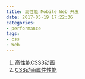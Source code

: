 ```yaml
---
title: 高性能 Mobile Web 开发
date: 2017-05-19 17:22:36
categories:
- performance
tags:
- css
- Web
---
```

1. [高性能CSS3动画](./high-performance-css3-animation.md)
2. [CSS动画属性性能](./css-property-animation-performance.md)
